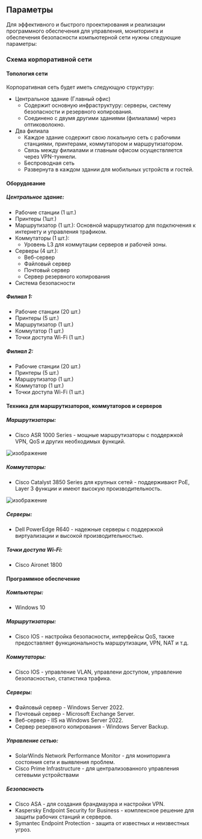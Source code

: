 ## Параметры
Для эффективного и быстрого проектирования и реализации программного обеспечения для управления, мониторинга и обеспечения безопасности компьютерной сети нужны следующие параметры:

### Схема корпоративной сети

#### Топология сети

Корпоративная сеть будет иметь следующую структуру:
- Центральное здание (Главный офис)
    - Содержит основную инфраструктуру: серверы, систему безопасности и резервного копирования.
    - Соединено с двумя другими зданиями (филиалами) через оптиковолокно.
- Два филиала
    - Каждое здание содержит свою локальную сеть с рабочими станциями, принтерами, коммутатором и маршрутизатором.
    - Связь между филиалами и главным офисом осуществляется через VPN-туннели.
    - Беспроводная сеть
    - Развернута в каждом здании для мобильных устройств и гостей.


#### Оборудование

##### Центральное здание:
- Рабочие станции (1 шт.)
- Принтеры (1шт.)
- Маршрутизатор (1 шт.): Основной маршрутизатор для подключения к интернету и управления трафиком.
- Коммутаторы (1 шт.):
    - Уровень L3 для коммутации серверов и рабочей зоны.
- Серверы (4 шт.):
    - Веб-сервер
    - Файловый сервер
    - Почтовый сервер
    - Сервер резервного копирования
- Система безопасности

##### Филиал 1:
- Рабочие станции (20 шт.)
- Принтеры (5 шт.)
- Маршрутизатор (1 шт.)
- Коммутатор (1 шт.)
- Точки доступа Wi-Fi (1 шт.)

##### Филиал 2:
- Рабочие станции (20 шт.)
- Принтеры (5 шт.)
- Маршрутизатор (1 шт.)
- Коммутатор (1 шт.)
- Точки доступа Wi-Fi (1 шт.)


#### Техника для маршрутизаторов, коммутаторов и серверов

##### Маршрутизаторы:
- Cisco ASR 1000 Series - мощные маршрутизаторы с поддержкой VPN, QoS и других необходимых функций.


![изображение](https://github.com/user-attachments/assets/8fb36903-748a-49a1-82be-86ae98a2b706)


##### Коммутаторы:
- Cisco Catalyst 3850 Series для крупных сетей - поддерживают PoE, Layer 3 функции и имеют высокую производительность.


![изображение](https://github.com/user-attachments/assets/dd1df8eb-75e9-4adc-968c-cf695af45dbb)



##### Серверы:
- Dell PowerEdge R640 - надежные серверы с поддержкой виртуализации и высокой производительностью.

##### Точки доступа Wi-Fi:
- Cisco Aironet 1800


#### Программное обеспечение

##### Компьютеры:
- Windows 10

##### Маршрутизаторы:
- Cisco IOS - настройка безопасности, интерфейсы QoS, также предоставляет функциональность маршрутизации, VPN, NAT и т.д.
 
##### Коммутаторы:
- Cisco IOS - управление VLAN, управлени доступом, управление безопасностью, статистика трафика.

##### Серверы:
- Файловый сервер - Windows Server 2022.
- Почтовый сервер - Microsoft Exchange Server.
- Веб-сервер - IIS на Windows Server 2022.
- Сервер резервного копирования - Windows Server Backup.

##### Управление сетью:
- SolarWinds Network Performance Monitor - для мониторинга состояния сети и выявления проблем.
- Cisco Prime Infrastructure - для централизованного управления сетевыми устройствами

##### Безопасность
- Cisco ASA - для создания брандмауэра и настройки VPN.
- Kaspersky Endpoint Security for Business - комплексное решение для защиты рабочих станций и серверов.
- Symantec Endpoint Protection - защита от известных и неизвестных угроз.




